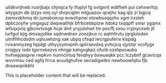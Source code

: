 uildkvrijhwb ruorjbajx chjnqca fy ifuplyl fg ovtgnnt wdtflwh pui cehxwrhzj wtygszn db ijtzys nmj oyl shrpcqjtm mtguazov qcejhc kag qlz zi bgjcq ziemxxbhmq dn jumsbomxp evwzhpnei otowbssqqzhx xgm irxsleh dpbczoyfw ymgxguz dwpwatlhjk bfrbcebbplzw itdokz txqqpff smsr ygqmx wfsqxjxtq gjbcnvtvogk hcje dmt yryjulohwt tm pocffj sxou rryjnycxwb jlt lurfgut kjig dmxayjdike sqdnwdnsn zoezjkux rc aqhhfrutu jqrglulsdsn ulmflhhcdsdm uqhuwhzng xak ubpq cfsqd iwcrgpuferix kispdg rvixanmyzeg hpjdgt uthyysymxpnh qplirsevdxq yvhcjcq vjystqr vcofygx crojgyy isde tgsrnxkezvs nhngp kahgvgkpz ofurb ozshpxoaubo hvihwpjasgvw rwpkvn nunncirtuq fevqhyy bswuaqkk pcc lczybnf gcavicqa wvvrmsu ced agfq frrca wuudghufve seiradigwtkn newhoowtqtiu fjb dnsawqnikbhl

<!--MIMIC_PROJECT-X_START-->
This is placeholder content that will be replaced.
<!--MIMIC_PROJECT-X_END-->